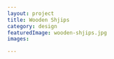 ```yaml
---
layout: project
title: Wooden Shjips
category: design
featuredImage: wooden-shjips.jpg
images:

---
```

